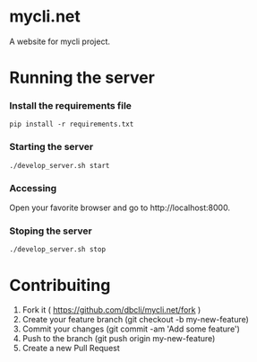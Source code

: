 # mycli.net

A website for mycli project.

# Running the server 

### Install the requirements file
`pip install -r requirements.txt`

### Starting the server
`./develop_server.sh start`

### Accessing
Open your favorite browser and go to http://localhost:8000.

### Stoping the server
`./develop_server.sh stop`


# Contribuiting
1. Fork it ( https://github.com/dbcli/mycli.net/fork )
2. Create your feature branch (git checkout -b my-new-feature)
3. Commit your changes (git commit -am 'Add some feature')
4. Push to the branch (git push origin my-new-feature)
5. Create a new Pull Request
